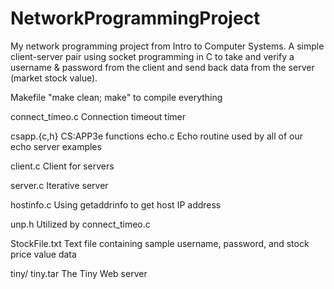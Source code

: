 # NetworkProgrammingProject
My network programming project from Intro to Computer Systems. A simple client-server pair using socket programming in C to take and verify a username & password from the client 
and send back data from the server (market stock value).

Makefile
        "make clean; make" to compile everything

connect_timeo.c
        Connection timeout timer

csapp.{c,h}
        CS:APP3e functions
echo.c
        Echo routine used by all of our echo server examples

client.c
        Client for servers

server.c
        Iterative server

hostinfo.c
        Using getaddrinfo to get host IP address

unp.h
        Utilized by connect_timeo.c

StockFile.txt
        Text file containing sample username, password, and stock price value data

tiny/
tiny.tar
        The Tiny Web server
